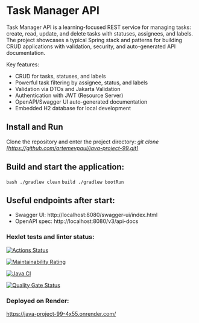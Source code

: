 # Task Manager API

Task Manager API is a learning-focused REST service for managing tasks: create, read, update, and delete tasks with statuses, assignees, and labels. The project showcases a typical Spring stack and patterns for building CRUD applications with validation, security, and auto-generated API documentation.

Key features:
- CRUD for tasks, statuses, and labels
- Powerful task filtering by assignee, status, and labels
- Validation via DTOs and Jakarta Validation
- Authentication with JWT (Resource Server)
- OpenAPI/Swagger UI auto-generated documentation
- Embedded H2 database for local development

## Install and Run

Clone the repository and enter the project directory:
_git clone [https://github.com/artemevpaul/java-project-99.git]_

## Build and start the application:

`bash ./gradlew clean` `build ./gradlew bootRun`

## Useful endpoints after start:

- Swagger UI: http://localhost:8080/swagger-ui/index.html
- OpenAPI spec: http://localhost:8080/v3/api-docs


### Hexlet tests and linter status:

[![Actions Status](https://github.com/artemevpaul/java-project-99/actions/workflows/hexlet-check.yml/badge.svg)](https://github.com/artemevpaul/java-project-99/actions)

[![Maintainability Rating](https://sonarcloud.io/api/project_badges/measure?project=artemevpaul_java-project-99&metric=sqale_rating)](https://sonarcloud.io/summary/new_code?id=artemevpaul_java-project-99)

[![Java CI](https://github.com/artemevpaul/java-project-99/actions/workflows/Main.yml/badge.svg)](https://github.com/artemevpaul/java-project-99/actions/workflows/Main.yml)

[![Quality Gate Status](https://sonarcloud.io/api/project_badges/measure?project=artemevpaul_java-project-99&metric=alert_status)](https://sonarcloud.io/summary/new_code?id=artemevpaul_java-project-99)

### Deployed on Render:

https://java-project-99-4x55.onrender.com/